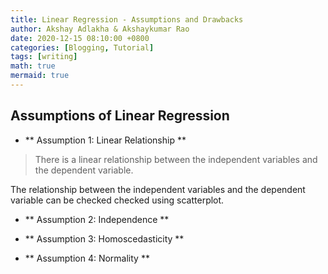 ```yaml
---
title: Linear Regression - Assumptions and Drawbacks
author: Akshay Adlakha & Akshaykumar Rao
date: 2020-12-15 08:10:00 +0800
categories: [Blogging, Tutorial]
tags: [writing]
math: true
mermaid: true
---
```


## Assumptions of Linear Regression

- ** Assumption 1: Linear Relationship **
> There is a linear relationship between the independent variables and the dependent variable.

The relationship between the independent variables and the dependent variable can be checked checked using scatterplot. 

- ** Assumption 2: Independence **

- ** Assumption 3: Homoscedasticity **

- ** Assumption 4: Normality **
